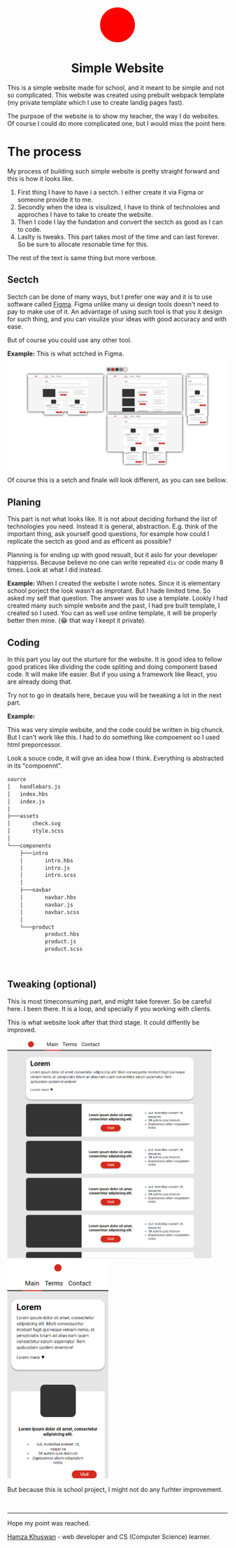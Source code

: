 <h1 align="center">
  <a href="https://hamzakhuswan.com/simple-website">
    <svg width="150px"><circle cx="75" cy="75" r="40" fill="red"/></svg>  
  </a>
  <br/>
  Simple Website
</h1>

This is a simple website made for school, and it meant to be simple and not so complicated. This website was created using prebuilt webpack template (my private template which I use to create landig pages fast).

The purpsoe of the website is to show my teacher, the way I do websites. Of course I could do more complicated one, but I would miss the point here.

# The process

My process of building such simple website is pretty straight forward and this is how it looks like.

1. First thing I have to have i a sectch. I either create it via Figma or someone provide it to me.
2. Secondly when the idea is visulized, I have to think of technoloies and approches I have to take to create the website.
3. Then I code I lay the fundation and convert the sectch as good as I can to code.
4. Laslty is tweaks. This part takes most of the time and can last forever. So be sure to allocate resonable time for this.

The rest of the text is same thing but more verbose.

## Sectch

Sectch can be done of many ways, but I prefer one way and it is to use software called [Figma](http://figma.com/). Figma unlike many ui design tools doesn't need to pay to make use of it. An advantage of using such tool is that you it design for such thing, and you can visulize your ideas with good accuracy and with ease.

But of course you could use any other tool.

**Example:**
This is what sctched in Figma.
[![Figma output](./docs/simple-website-overview-sm.png)](./docs/simple-website-overview.png)
Of course this is a setch and finale will look different, as you can see bellow.

## Planing
This part is not what looks like. It is not about deciding forhand the list of technologies you need. Instead it is general, abstraction. E.g. think of the important thing, ask yourself good questions, for example how could I replicate the sectch as good and as efficent as possible?

Planning is for ending up with good resualt, but it aslo for your developer happienss. Because believe no one can write repeated `div` or code many 8 times. Look at what I did instead.

**Example:**
When I created the website I wrote notes. Since it is elementary school porject the look wasn't as improtant. But I hade limited time. So asked my self that question. The answer was to use a template. Lookly I had created many such simple website and the past, I had pre built template, I created so I used. You can as well use online template, it will be properly better then mine. (😂 that way I keept it private).

## Coding
In this part you lay out the sturture for the website. It is good idea to fellow good pratices like dividing the code spliting and doing component based code. It will make life easier. But if you using a framework like React, you are already doing that.

Try not to go in deatails here, becaue you will be tweaking a lot in the next part.

**Example:**

This was very simple website, and the code could be written in big chunck. But I can't work like this. I had to do something like compoenent so I used html preporcessor.

Look a souce code, it will give an idea how I think. Everything is abstracted in its "compoennt".
```txt
source
│   handlebars.js
│   index.hbs
│   index.js
│
├───assets
│       check.svg
│       style.scss
│
└───components
    ├───intro
    │       intro.hbs
    │       intro.js
    │       intro.scss
    │
    ├───navbar
    │       navbar.hbs
    │       navbar.js
    │       navbar.scss
    │
    └───product
            product.hbs
            product.js
            product.scss
```



<br>

## Tweaking (optional)
This is most timeconsuming part, and might take forever. So be careful here. I been there. It is a loop, and specially if you working with clients. 

This is what website look after that third stage. It could diffently be improved.
<div>
  <img src="./docs/desktop.png" alt="desktop version"  height="500px"/>
  <img src="./docs/mobile.png" alt="mobile version"  height="500px"/>
</div>

But because this is school project, I might not do any furhter improvement.




<br>

------

Hope my point was reached.

[Hamza Khuswan](https://hamzakhuswan.com) - web developer and  CS (Computer Science) learner.